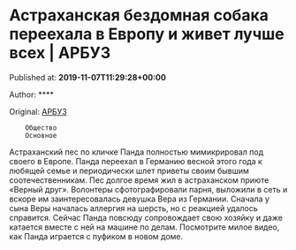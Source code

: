 
# Астраханская бездомная собака переехала в Европу и живет лучше всех | АРБУЗ

Published at: **2019-11-07T11:29:28+00:00**

Author: ****

Original: [АРБУЗ](https://arbuztoday.ru/astraxanskaya-bezdomnaya-sobaka-pereexala-v-evropu-i-zhivet-luchshe-vsex/)


        Общество
        Основное
      
Астраханский пес по кличке Панда полностью мимикрировал под своего в Европе. Панда переехал в Германию весной этого года к любящей семье и периодически шлет приветы своим бывшим соотечественникам.
Пес долгое время жил в астраханском приюте «Верный друг». Волонтеры сфотографировали парня, выложили в сеть и вскоре им заинтересовалась девушка Вера из Германии.
Сначала у сына Веры началась аллергия на шерсть, но с реакцией удалось справится. Сейчас Панда повсюду сопровождает свою хозяйку и даже катается вместе с ней на машине по делам.
Посмотрите милое видео, как Панда играется с пуфиком в новом доме.
